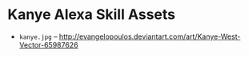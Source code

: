 # Kanye Alexa Skill Assets

* `kanye.jpg` – http://evangelopoulos.deviantart.com/art/Kanye-West-Vector-65987626
